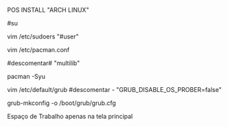 POS INSTALL "ARCH LINUX"

#su

vim /etc/sudoers
"#user" 

vim /etc/pacman.conf

#descomentar#
"multilib"

pacman -Syu

vim /etc/default/grub
#descomentar - "GRUB_DISABLE_OS_PROBER=false"

grub-mkconfig -o /boot/grub/grub.cfg

Espaço de Trabalho apenas na tela principal
